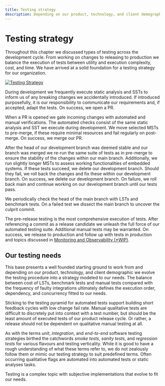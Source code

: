 ```yaml
---
title: Testing strategy
description: Depending on our product, technology, and client demographic we evolve our procedure into what works for us. The balance between our cost and duration of LSTs, benchmark tests and manual tests balances with the frequency of faulty integrations ultimately defines the execution order, dependency, and concurrency fitted to our needs.
---
```


# Testing strategy

Throughout this chapter we discussed types of testing across the development cycle. From working on changes to releasing to production we balance the execution of tests between utility and execution complexity, cost, and time. We have arrived at a solid foundation for a testing strategy for our organization.

[![Testing Strategy](../../../assets/images/book/anatomy-of-a-code-change/testing/testing-strategy.webp)](../../../assets/images/book/anatomy-of-a-code-change/testing/testing-strategy.png)

During development we frequently execute static analysis and SSTs to inform us of any breaking changes we accidentally introduced. If introduced purposefully, it is our responsibility to communicate our requirements and, if accepted, adapt the tests. On success, we open a PR.

When a PR is opened we gate incoming changes with automated and manual verifications. The automated checks consist of the same static analysis and SST we execute during development. We move selected MSTs to pre-merge, if these require minimal resources and fail regularly on post-merge. On success, we merge our PR.

After the head of our development branch was deemed stable and our branch was merged we re-run the same suite of tests as in pre-merge to ensure the stability of the changes within our main branch. Additionally, we run slightly longer MSTs to assess working functionalities of embedded systems. If these tests succeed, we delete our development branch. Should they fail, we roll back the changes and fix these within our development branch. On success, we delete our development branch. On failure, we roll back main and continue working on our development branch until our tests pass.

We periodically check the head of the main branch with LSTs and benchmark tests. On a failed test we dissect the main branch to uncover the culprit commit.

The pre-release testing is the most comprehensive execution of tests. After referencing a commit as a release candidate we unleash the full force of our automated testing suite. Additional manual tests may be warranted. On success, we release to production and follow up with tests in production and topics discussed in [Monitoring and Observability (*WIP)]().

## Our testing needs

This base presents a well founded starting ground to work from and depending on our product, technology, and client demographic we evolve the testing procedure into a strategy modeled to our needs. The balance between cost of LSTs, benchmark tests and manual tests compared with the frequency of faulty integrations ultimately defines the execution order, dependency, and concurrency fitted to our needs.

Sticking to the testing pyramid for automated tests support building short feedback cycles with low change fail rate. Manual qualitative tests are difficult to discretely put into context with a test number, but should be the least amount of executed tests of our product release cycle. Or rather, a release should not be dependent on qualitative manual testing at all.

As with the terms *unit*, *integration*, and *end-to-end* software testing strategies birthed the catchwords *smoke tests*, *sanity tests*, and *regression tests* for various flavours and testing verticality. While it is good to have a rough understanding of what these terms refer to, we do not zealously follow them or mimic our testing strategy to suit predefined terms. Often occurring qualitative flags are automated into automated tests or static analyses tasks.

Testing is a complex topic with subjective implementations that evolve to fit our needs.
